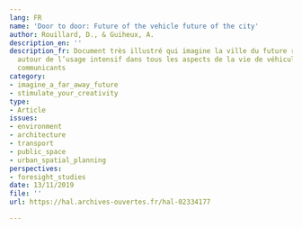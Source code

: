 ```yaml
---
lang: FR
name: 'Door to door: Future of the vehicle future of the city'
author: Rouillard, D., & Guiheux, A.
description_en: ''
description_fr: Document très illustré qui imagine la ville du future réorganisée
  autour de l’usage intensif dans tous les aspects de la vie de véhicules écologiques
  communicants
category:
- imagine_a_far_away_future
- stimulate_your_creativity
type:
- Article
issues:
- environment
- architecture
- transport
- public_space
- urban_spatial_planning
perspectives:
- foresight_studies
date: 13/11/2019
file: ''
url: https://hal.archives-ouvertes.fr/hal-02334177

---
```

